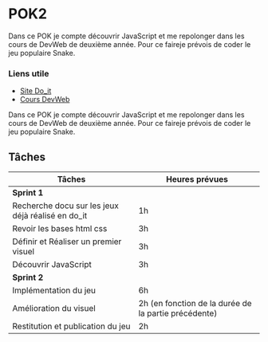 # POK2

Dans ce POK je compte découvrir JavaScript et me repolonger dans les cours de DevWeb de deuxième année. Pour ce faireje prévois de coder le jeu populaire Snake.

### Liens utile

 - [Site Do_it](https://francoisbrucker.github.io/do-it/)
 - [Cours DevWeb](https://francoisbrucker.github.io/cours_informatique/enseignements/ecm/2A/option-web/)


Dans ce POK je compte découvrir JavaScript et me repolonger dans les cours de DevWeb de deuxième année. Pour ce faireje prévois de coder le jeu populaire Snake.

## Tâches

| Tâches | Heures prévues |
| --------|-------- |
| **Sprint 1**|
| Recherche docu  sur les jeux déjà réalisé en do_it | 1h |
| Revoir les bases html css | 3h |
| Définir et Réaliser un premier visuel | 3h |
| Découvrir JavaScript | 3h |
| **Sprint 2**|
| Implémentation du jeu | 6h |
| Amélioration du visuel | 2h (en fonction de la durée de la partie précédente) |
| Restitution et publication du jeu | 2h |
